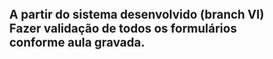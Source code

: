 ## A partir do sistema desenvolvido (branch VI) Fazer validação de todos os formulários conforme aula gravada.

